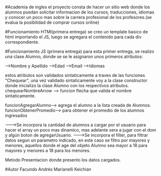 #Academia de ingles
el proyecto consta de hacer un sitio web donde los alumnos puedan solicitar informacion de los cursos, traducciones, idiomas y conocer un poco mas sobre la carrera profesional de los profesores.(se evalua la posibilidad de comprar cursos online)

#Funcionamiento HTMl(primera entrega)
se creo un template basico de html importando el JS, luego se agregara el contenido para cada div correspondiente.

#Funcionamiento JS (primera entrega)
para esta primer entrega, se realizo una clase Alumno, donde se se le asignaron unos primeros atributos:

-->Nombre y Apellido
-->Edad
-->Email
-->Idiomas

estos atributos son validados sintaticamente a traves de las funciones "Chequear", una vez validado sintaticamente voy a la clase constructor donde inicializo la clase Alumno con los respectivos atributos.
chequearNombreArrow --> funcion flecha que valida el nombre sintaticamente.

funcionAgregarAlumno--> agrega el alumno a la lista creada de Alumnos.
funcionObtenerPromedio--> para obtener el promedio de los alumnos ingresados


--->Se incorpora la cantidad de alumnos a cargar por el usuario para hacer el array un poco mas dinamico, mas adelante sera a jugar con el dom y algún boton de agregarUsuario.
--->Se incorpora el filter, para filtrar datos segun un parametro indicado, en este caso se filtro por mayores y menores, aquellos donde el age del objeto Alumno sea mayor a 18 para mayores y menores a 18 para los menores.



Metodo Presentacion donde presento los datos cargados.



#Autor
Facundo Andrés Marianelli Keichian
